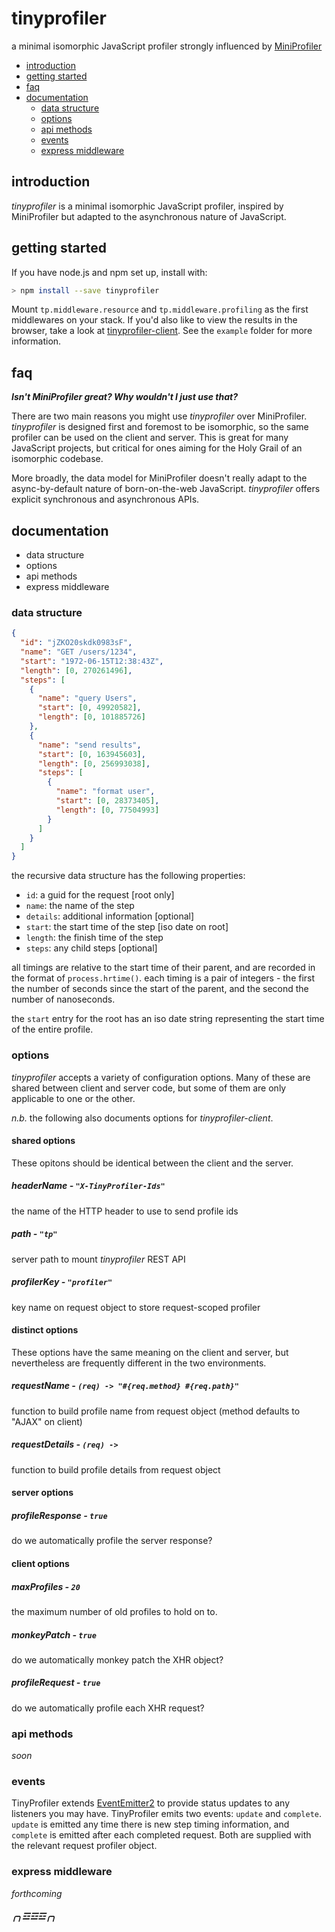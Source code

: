 tinyprofiler
============

a minimal isomorphic JavaScript profiler
strongly influenced by [MiniProfiler][0]

  * [introduction](#introduction)
  * [getting started](#getting-started)
  * [faq](#faq)
  * [documentation](#documentation)
    * [data structure](#data-structure)
    * [options](#options)
    * [api methods](#api-methods)
    * [events](#events)
    * [express middleware](#express-middleware)

introduction
------------

*tinyprofiler* is a minimal isomorphic JavaScript profiler, inspired
by MiniProfiler but adapted to the asynchronous nature of JavaScript.

getting started
---------------

If you have node.js and npm set up, install with:

```bash
> npm install --save tinyprofiler
```

Mount `tp.middleware.resource` and `tp.middleware.profiling` as the
first middlewares on your stack.  If you'd also like to view the results
in the browser, take a look at [tinyprofiler-client][1].  See the
`example` folder for more information.

faq
---

***Isn't MiniProfiler great?  Why wouldn't I just use that?***

There are two main reasons you might use *tinyprofiler* over
MiniProfiler. *tinyprofiler* is designed first and foremost to be
isomorphic, so the same profiler can be used on the client and server.
This is great for many JavaScript projects, but critical for ones
aiming for the Holy Grail of an isomorphic codebase.

More broadly, the data model for MiniProfiler doesn't really adapt
to the async-by-default nature of born-on-the-web JavaScript.
*tinyprofiler* offers explicit synchronous and asynchronous APIs.

documentation
-------------

  * data structure
  * options
  * api methods
  * express middleware

### data structure ###

```json
{
  "id": "jZKO20skdk0983sF",
  "name": "GET /users/1234",
  "start": "1972-06-15T12:38:43Z",
  "length": [0, 270261496],
  "steps": [
    {
      "name": "query Users",
      "start": [0, 49920582],
      "length": [0, 101885726]
    },
    {
      "name": "send results",
      "start": [0, 163945603],
      "length": [0, 256993038],
      "steps": [
        {
          "name": "format user",
          "start": [0, 28373405],
          "length": [0, 77504993]
        }
      ]
    }
  ]
}
```

the recursive data structure has the following properties:

  * `id`: a guid for the request [root only]
  * `name`: the name of the step
  * `details`: additional information [optional]
  * `start`: the start time of the step [iso date on root]
  * `length`: the finish time of the step
  * `steps`: any child steps [optional]

all timings are relative to the start time of their parent, and are
recorded in the format of `process.hrtime()`. each timing is a pair
of integers - the first the number of seconds since the start of the
parent, and the second the number of nanoseconds.

the `start` entry for the root has an iso date string representing
the start time of the entire profile.

### options ###

*tinyprofiler* accepts a variety of configuration options.  Many of
these are shared between client and server code, but some of them are
only applicable to one or the other.

*n.b.* the following also documents options for *tinyprofiler-client*.

#### shared options ####

These opitons should be identical between the client and the server.

##### headerName - `"X-TinyProfiler-Ids"` #####

the name of the HTTP header to use to send profile ids

##### path - `"tp"` #####

server path to mount *tinyprofiler* REST API

##### profilerKey - `"profiler"` #####

key name on request object to store request-scoped profiler

#### distinct options ####

These options have the same meaning on the client and server, but
nevertheless are frequently different in the two environments.

##### requestName - `(req) -> "#{req.method} #{req.path}"` #####

function to build profile name from request object (method defaults
to "AJAX" on client)

##### requestDetails - `(req) ->` #####

function to build profile details from request object

#### server options ####

##### profileResponse - `true` #####

do we automatically profile the server response?

#### client options ####

##### maxProfiles - `20` #####

the maximum number of old profiles to hold on to.

##### monkeyPatch - `true` #####

do we automatically monkey patch the XHR object?

##### profileRequest - `true` #####

do we automatically profile each XHR request?

### api methods ###

*soon*

### events ###

TinyProfiler extends [EventEmitter2][2] to provide status updates to
any listeners you may have.  TinyProfiler emits two events: `update`
and `complete`.  `update` is emitted any time there is new step timing
information, and `complete` is emitted after each completed request.
Both are supplied with the relevant request profiler object.

### express middleware ###

*forthcoming*

##### ╭╮☲☲☲╭╮ #####

[0]: https://github.com/MiniProfiler
[1]: https://github.com/couchand/tinyprofiler-client
[2]: https://github.com/asyncly/EventEmitter2
